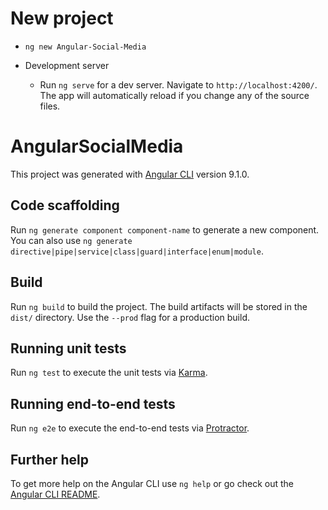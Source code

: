 # New project

* `ng new Angular-Social-Media`

* Development server

  * Run `ng serve` for a dev server. Navigate to `http://localhost:4200/`. The app will automatically reload if you change any of the source files.

# AngularSocialMedia

This project was generated with [Angular CLI](https://github.com/angular/angular-cli) version 9.1.0.

## Code scaffolding

Run `ng generate component component-name` to generate a new component. You can also use `ng generate directive|pipe|service|class|guard|interface|enum|module`.

## Build

Run `ng build` to build the project. The build artifacts will be stored in the `dist/` directory. Use the `--prod` flag for a production build.

## Running unit tests

Run `ng test` to execute the unit tests via [Karma](https://karma-runner.github.io).

## Running end-to-end tests

Run `ng e2e` to execute the end-to-end tests via [Protractor](http://www.protractortest.org/).

## Further help

To get more help on the Angular CLI use `ng help` or go check out the [Angular CLI README](https://github.com/angular/angular-cli/blob/master/README.md).
